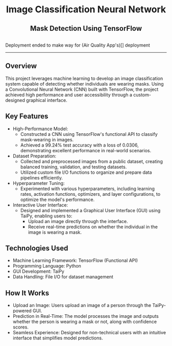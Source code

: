 <center><h1>Image Classification Neural Network</h1></center>
<center><h2>Mask Detection Using TensorFlow</h2></center>

<img src="assets/imgs/incorrect_mask.png" class="img-responsive" alt="">

Deployment ended to make way for (Air Quality App's)[] deployment

---

## Overview
This project leverages machine learning to develop an image classification system capable of detecting whether individuals are wearing masks. Using a Convolutional Neural Network (CNN) built with TensorFlow, the project achieved high performance and user accessibility through a custom-designed graphical interface.

## Key Features
+ High-Performance Model:
  - Constructed a CNN using TensorFlow's functional API to classify mask-wearing in images.
  - Achieved a 99.24% test accuracy with a loss of 0.0306, demonstrating excellent performance in real-world scenarios.
+ Dataset Preparation:
  - Collected and preprocessed images from a public dataset, creating balanced training, validation, and testing datasets.
  - Utilized custom file I/O functions to organize and prepare data pipelines efficiently.
+ Hyperparameter Tuning:
  - Experimented with various hyperparameters, including learning rates, activation functions, optimizers, and layer configurations, to optimize the model's performance.
+ Interactive User Interface:
  - Designed and implemented a Graphical User Interface (GUI) using TaiPy, enabling users to:
    - Upload an image directly through the interface.
    - Receive real-time predictions on whether the individual in the image is wearing a mask.

## Technologies Used
+ Machine Learning Framework: TensorFlow (Functional API)
+ Programming Language: Python
+ GUI Development: TaiPy
+ Data Handling: File I/O for dataset management
  
## How It Works
+ Upload an Image: Users upload an image of a person through the TaiPy-powered GUI.
+ Prediction in Real-Time: The model processes the image and outputs whether the person is wearing a mask or not, along with confidence scores.
+ Seamless Experience: Designed for non-technical users with an intuitive interface that simplifies model predictions.

